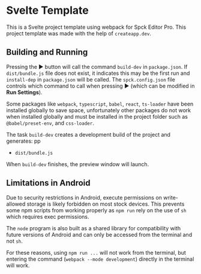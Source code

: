 # Svelte Template

This is a Svelte project template using webpack for Spck Editor Pro. This project template was made with the help of `createapp.dev`.

## Building and Running

Pressing the ▶ button will call the command `build-dev` in `package.json`.  If `dist/bundle.js` file does not exist, it indicates this may be the first run and `install-dep` in `package.json` will be called. The `spck.config.json` file controls which command to call when pressing ▶ (which can be modified in **Run Settings**).

Some packages like `webpack`, `typescript`, `babel`, `react`, `ts-loader` have been installed globally to save space, unfortunately other packages do not work when installed globally and must be installed in the project folder such as `@babel/preset-env`, and `css-loader`.

The task `build-dev` creates a development build of the project and generates:
pp
- `dist/bundle.js`

When `build-dev` finishes, the preview window will launch.

## Limitations in Android

Due to security restrictions in Android, execute permissions on write-allowed storage is likely forbidden on most stock devices. This prevents some npm scripts from working properly as `npm run` rely on the use of `sh` which requires exec permissions.

The `node` program is also built as a shared library for compatibility with future versions of Android and can only be accessed from the terminal and not `sh`.

For these reasons, using `npm run ...` will not work from the terminal, but entering the command (`webpack --mode development`) directly in the terminal will work.
